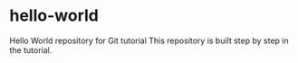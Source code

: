# hello-world
Hello World repository for Git tutorial
This repository is built step by step in the tutorial.

